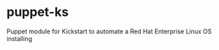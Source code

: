 puppet-ks
=========

Puppet module for Kickstart to automate a Red Hat Enterprise Linux OS installing
